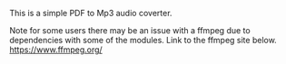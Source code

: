 This is a simple PDF to Mp3 audio coverter. 

Note for some users there may be an issue with a ffmpeg due to dependencies with some of the modules. Link to the ffmpeg site below.
https://www.ffmpeg.org/
